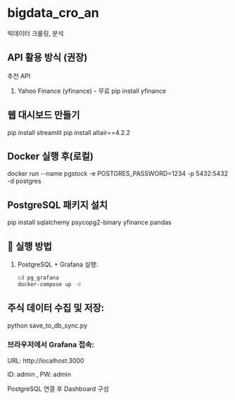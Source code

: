 # bigdata_cro_an
빅데이터 크롤링, 분석

## API 활용 방식 (권장)

추천 API

1. Yahoo Finance (yfinance) - 무료
pip install yfinance

## 웹 대시보드 만들기
pip install streamlit
pip install altair==4.2.2

## Docker 실행 후(로컬)
docker run --name pgstock -e POSTGRES_PASSWORD=1234 -p 5432:5432 -d postgres

## PostgreSQL 패키지 설치
pip install sqlalchemy psycopg2-binary yfinance pandas


## 🚀 실행 방법

1. PostgreSQL + Grafana 실행:
   ```bash
   cd pg_grafana
   docker-compose up -d

## 주식 데이터 수집 및 저장:
python save_to_db_sync.py

### 브라우저에서 Grafana 접속:
URL: http://localhost:3000

ID: admin , PW: admin

PostgreSQL 연결 후 Dashboard 구성